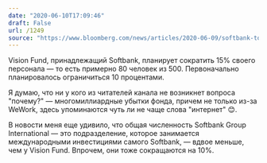 ```yaml
---
date: "2020-06-10T17:09:46"
draft: False
url: /1249
source: "https://www.bloomberg.com/news/articles/2020-06-09/softbank-to-expand-vision-fund-cuts-to-as-many-as-80-employees"
---
```


Vision Fund, принадлежащий Softbank, планирует сократить 15% своего персонала — то есть примерно 80 человек из 500. Первоначально планировалось ограничиться 10 процентами.

Я думаю, что ни у кого из читателей канала не возникнет вопроса "почему?" — многомиллиардные убытки фонда, причем не только из-за WeWork, здесь упоминаются чуть ли не чаще слова "интернет" 😊.

В новости меня еще удивило, что общая численность Softbank Group International — это подразделение, которое занимается международными инвестициями самого Softbank, — вдвое меньше, чем у Vision Fund. Впрочем, они тоже сокращаются на 10%.
